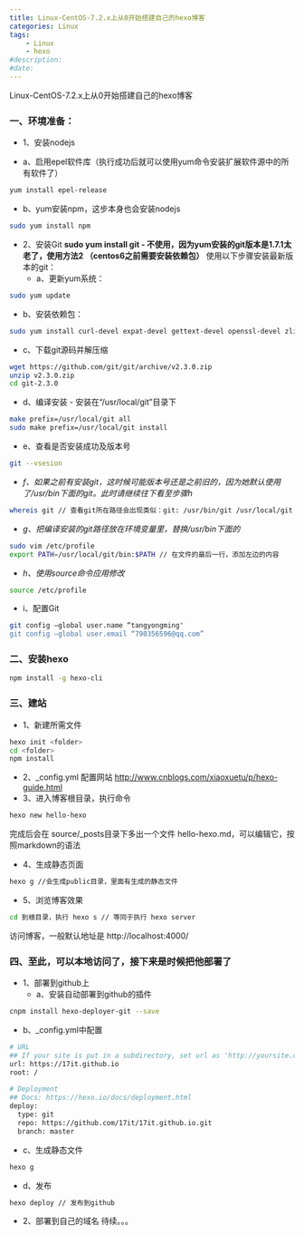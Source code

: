 ```yaml
---
title: Linux-CentOS-7.2.x上从0开始搭建自己的hexo博客
categories: Linux
tags: 
    - Linux
    - hexo
#description: 
#date: 
---
```


Linux-CentOS-7.2.x上从0开始搭建自己的hexo博客
<!-- more -->

### 一、环境准备：

+ 1、安装nodejs
 - a、启用epel软件库（执行成功后就可以使用yum命令安装扩展软件源中的所有软件了）
```bash
yum install epel-release
```
 - b、yum安装npm，这步本身也会安装nodejs
```bash
sudo yum install npm 
```

+ 2、安装Git
**sudo yum install git - 不使用，因为yum安装的git版本是1.7.1太老了，使用方法2 （centos6之前需要安装依赖包）**
使用以下步骤安装最新版本的git：
  + a、更新yum系统：
```bash
sudo yum update
```
  + b、安装依赖包：
```bash
sudo yum install curl-devel expat-devel gettext-devel openssl-devel zlib-devel gcc perl-ExtUtils-MakeMaker
```
  + c、下载git源码并解压缩
```bash
wget https://github.com/git/git/archive/v2.3.0.zip
unzip v2.3.0.zip
cd git-2.3.0
```
  + d、编译安装 - 安装在“/usr/local/git”目录下
```bash
make prefix=/usr/local/git all
sudo make prefix=/usr/local/git install
```
  + e、查看是否安装成功及版本号
```bash
git --vsesion
```
  + *f、如果之前有安装git，这时候可能版本号还是之前旧的，因为她默认使用了/usr/bin下面的git。此时请继续往下看至步骤h*
```bash
whereis git // 查看git所在路径会出现类似：git: /usr/bin/git /usr/local/git /usr/share/man/man1/git.1.gz
```
  + *g、把编译安装的git路径放在环境变量里，替换/usr/bin下面的*
```bash
sudo vim /etc/profile
export PATH=/usr/local/git/bin:$PATH // 在文件的最后一行，添加左边的内容
```
  + *h、使用source命令应用修改*
```bash
source /etc/profile
```

  + i、配置Git
```bash
git config —global user.name “tangyongming"
git config —global user.email “790356596@qq.com”
```

### 二、安装hexo
```bash
npm install -g hexo-cli
```

### 三、建站
+ 1、新建所需文件
```bash
hexo init <folder>
cd <folder>
npm install
```
+ 2、_config.yml 配置网站
<http://www.cnblogs.com/xiaoxuetu/p/hexo-guide.html> 
+ 3、进入博客根目录，执行命令
```bash
hexo new hello-hexo
```
完成后会在 source/_posts目录下多出一个文件  hello-hexo.md，可以编辑它，按照markdown的语法
+ 4、生成静态页面
```bash
hexo g //会生成public目录，里面有生成的静态文件
```
+ 5、浏览博客效果
```bash
cd 到根目录，执行 hexo s // 等同于执行 hexo server
```
访问博客，一般默认地址是 http://localhost:4000/

### 四、至此，可以本地访问了，接下来是时候把他部署了

- 1、部署到github上
  + a、安装自动部署到github的插件
```bash
cnpm install hexo-deployer-git --save
```
  + b、_config.yml中配置
```bash
# URL
## If your site is put in a subdirectory, set url as 'http://yoursite.com/child' and root as '/child/'
url: https://17it.github.io
root: /
        
# Deployment
## Docs: https://hexo.io/docs/deployment.html
deploy:
  type: git
  repo: https://github.com/17it/17it.github.io.git
  branch: master
```
  + c、生成静态文件
```bash
hexo g
```
  + d、发布
```bash
hexo deploy // 发布到github
```
+ 2、部署到自己的域名
待续。。。



